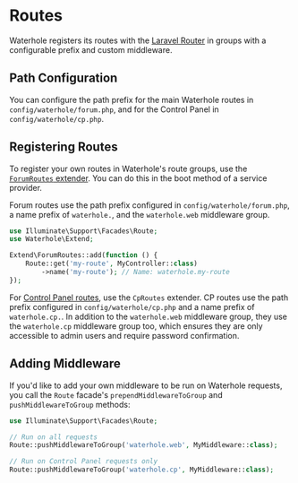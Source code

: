 # Routes

Waterhole registers its routes with the [Laravel Router](https://laravel.com/docs/10.x/routing) in groups with a configurable prefix and custom middleware.

## Path Configuration

You can configure the path prefix for the main Waterhole routes in `config/waterhole/forum.php`, and for the Control Panel in `config/waterhole/cp.php`.

## Registering Routes

To register your own routes in Waterhole's route groups, use the [`ForumRoutes` extender](reference://Waterhole/Extend/ForumRoutes.html). You can do this in the boot method of a service provider.

Forum routes use the path prefix configured in `config/waterhole/forum.php`, a name prefix of `waterhole.`, and the `waterhole.web` middleware group.

```php
use Illuminate\Support\Facades\Route;
use Waterhole\Extend;

Extend\ForumRoutes::add(function () {
    Route::get('my-route', MyController::class)
        ->name('my-route'); // Name: waterhole.my-route
});
```

For [Control Panel routes](./cp.md#adding-routes), use the `CpRoutes` extender. CP routes use the path prefix configured in `config/waterhole/cp.php` and a name prefix of `waterhole.cp.`. In addition to the `waterhole.web` middleware group, they use the `waterhole.cp` middleware group too, which ensures they are only accessible to admin users and require password confirmation.

## Adding Middleware

If you'd like to add your own middleware to be run on Waterhole requests, you call the `Route` facade's `prependMiddlewareToGroup` and `pushMiddlewareToGroup` methods:

```php
use Illuminate\Support\Facades\Route;

// Run on all requests
Route::pushMiddlewareToGroup('waterhole.web', MyMiddleware::class);

// Run on Control Panel requests only
Route::pushMiddlewareToGroup('waterhole.cp', MyMiddleware::class);
```
